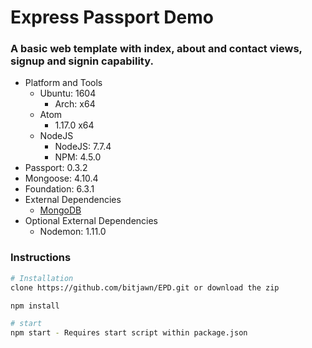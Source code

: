# Express Passport Demo
<h3>A basic web template with index, about and contact views, signup and signin capability.</h3>

<ul>
	<li>Platform and Tools
		<ul>
			<li>Ubuntu: 1604
				<ul>
					<li>Arch: x64</li>
				</ul>
			</li>
			<li>Atom
				<ul>
					<li>1.17.0 x64</li>
				</ul>
			</li>
			<li>NodeJS
				<ul>
					<li>NodeJS: 7.7.4</li>
					<li>NPM: 4.5.0</li>
				</ul>
			</li>
		</ul>
	</li>
	<li>Passport: 0.3.2</li>
	<li>Mongoose: 4.10.4</li>
	<li>Foundation: 6.3.1</li>
	<li>External Dependencies
		<ul>
			<li><a href="https://docs.mongodb.com/">MongoDB</a></li>
		</ul>
	</li>
	<li>Optional External Dependencies
		<ul>
			<li>Nodemon: 1.11.0</li>
		</ul>
	</li>
</ul>

<h3>Instructions</h3>

```bash
# Installation
clone https://github.com/bitjawn/EPD.git or download the zip

npm install

# start
npm start - Requires start script within package.json
```
